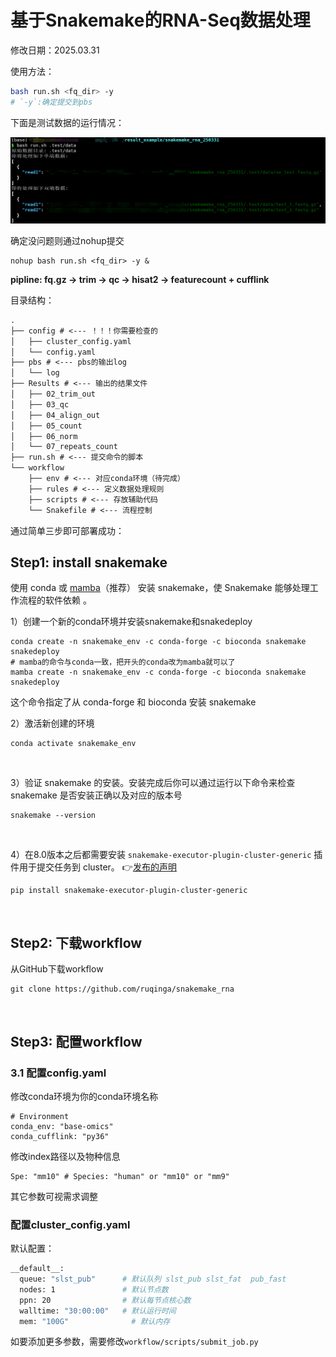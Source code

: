 # 基于Snakemake的RNA-Seq数据处理

修改日期：2025.03.31

使用方法：

```sh
bash run.sh <fq_dir> -y
# `-y`:确定提交到pbs
```

下面是测试数据的运行情况：

![image-20250331170152131](https://raw.githubusercontent.com/ruqinga/picture/main/2024/image-20250331170152131.png)

确定没问题则通过nohup提交

```
nohup bash run.sh <fq_dir> -y &
```

**pipline: fq.gz → trim → qc → hisat2 → featurecount + cufflink**

目录结构：

```txt
.
├── config # <--- ！！！你需要检查的
│   ├── cluster_config.yaml 
│   └── config.yaml
├── pbs # <--- pbs的输出log
│   └── log
├── Results # <--- 输出的结果文件
│   ├── 02_trim_out
│   ├── 03_qc
│   ├── 04_align_out
│   ├── 05_count
│   ├── 06_norm
│   └── 07_repeats_count
├── run.sh # <--- 提交命令的脚本
└── workflow
    ├── env # <--- 对应conda环境（待完成）
    ├── rules # <--- 定义数据处理规则
    ├── scripts # <--- 存放辅助代码
    └── Snakefile # <--- 流程控制

```

通过简单三步即可部署成功：

## Step1: install snakemake

使用 conda 或 [mamba](https://github.com/mamba-org/micromamba-releases/releases)（推荐） 安装 snakemake，使 Snakemake 能够处理工作流程的软件依赖 。

1）创建一个新的conda环境并安装snakemake和snakedeploy

```
conda create -n snakemake_env -c conda-forge -c bioconda snakemake snakedeploy
# mamba的命令与conda一致，把开头的conda改为mamba就可以了
mamba create -n snakemake_env -c conda-forge -c bioconda snakemake snakedeploy
```

这个命令指定了从 conda-forge 和 bioconda 安装 snakemake



2）激活新创建的环境

```
conda activate snakemake_env
```

​    

3）验证 snakemake 的安装。安装完成后你可以通过运行以下命令来检查 snakemake 是否安装正确以及对应的版本号

```
snakemake --version
```

​    

4）在8.0版本之后都需要安装 `snakemake-executor-plugin-cluster-generic` 插件用于提交任务到 cluster。 👉[发布的声明](https://snakemake.readthedocs.io/en/stable/getting_started/migration.html#id6)

```
pip install snakemake-executor-plugin-cluster-generic
```

​    

## Step2: 下载workflow



从GitHub下载workflow

```
git clone https://github.com/ruqinga/snakemake_rna
```

​    

## Step3: 配置workflow

### 3.1 配置config.yaml



修改conda环境为你的conda环境名称

```
# Environment
conda_env: "base-omics"
conda_cufflink: "py36"
```

 

修改index路径以及物种信息

```
Spe: "mm10" # Species: "human" or "mm10" or "mm9"
```

 

其它参数可视需求调整



### 配置cluster_config.yaml

默认配置：

```sh
__default__:
  queue: "slst_pub"      # 默认队列 slst_pub slst_fat  pub_fast
  nodes: 1               # 默认节点数
  ppn: 20                # 默认每节点核心数
  walltime: "30:00:00"   # 默认运行时间
  mem: "100G"              # 默认内存
```

如要添加更多参数，需要修改`workflow/scripts/submit_job.py`